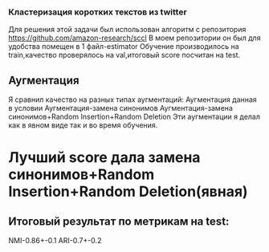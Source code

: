 ### Кластеризация коротких текстов из twitter
Для решения этой задачи был использован алгоритм с репозитория https://github.com/amazon-research/sccl
В моем репозитории он был для удобства помещен в 1 файл-estimator
Обучение производилось на train,качество проверялось на val,итоговый score посчитан на test.
## Аугментация
Я сравнил качество на разных типах аугментаций:
  Аугментация данная в условии
  Аугментация-замена синонимов
  Аугментация-замена синонимов+Random Insertion+Random Deletion
  Эти аугментации я делал как в явном виде так и во время обучения.
  # Лучший score дала замена синонимов+Random Insertion+Random Deletion(явная)
## Итоговый результат по метрикам на test:
  NMI-0.86+-0.1
  ARI-0.7+-0.2

